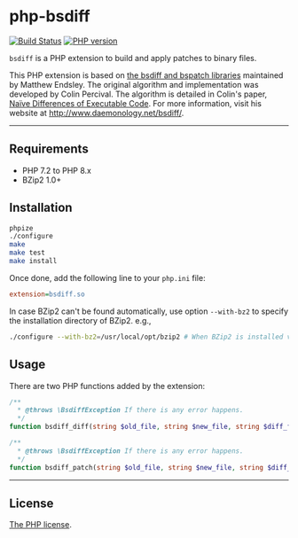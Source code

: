 # php-bsdiff

[![Build Status](https://github.com/deminy/php-bsdiff/actions/workflows/ci.yml/badge.svg)](https://github.com/deminy/php-bsdiff/actions/workflows/ci.yml)
[![PHP version](https://img.shields.io/badge/php-%3E%3D%207.2-8892BF.svg)](https://github.com/deminy/php-bsdiff)

`bsdiff` is a PHP extension to build and apply patches to binary files.

This PHP extension is based on [the bsdiff and bspatch libraries][1] maintained by Matthew Endsley. The original algorithm
and implementation was developed by Colin Percival. The algorithm is detailed in Colin's paper, [Naïve Differences of Executable Code][1].
For more information, visit his website at <http://www.daemonology.net/bsdiff/>.

---

## Requirements

* PHP 7.2 to PHP 8.x
* BZip2 1.0+

## Installation

```bash
phpize
./configure
make
make test
make install
```

Once done, add the following line to your `php.ini` file:

```ini
extension=bsdiff.so
```

In case BZip2 can't be found automatically, use option `--with-bz2` to specify the installation directory of BZip2. e.g.,

```bash
./configure --with-bz2=/usr/local/opt/bzip2 # When BZip2 is installed via Homebrew on MacOS.
```

## Usage

There are two PHP functions added by the extension:

```php
/**
  * @throws \BsdiffException If there is any error happens.
  */
function bsdiff_diff(string $old_file, string $new_file, string $diff_file): void {}

/**
  * @throws \BsdiffException If there is any error happens.
  */
function bsdiff_patch(string $old_file, string $new_file, string $diff_file): void {}
```

---

## License

[The PHP license](LICENSE).

[1]: https://github.com/mendsley/bsdiff
[2]: http://www.daemonology.net/papers/bsdiff.pdf
